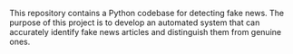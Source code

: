 This repository contains a Python codebase for detecting fake news. The purpose of this project is to develop an automated system that can accurately identify fake news articles and distinguish them from genuine ones.
